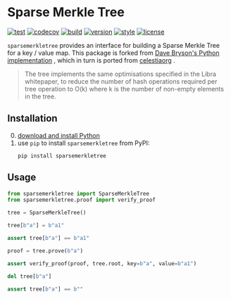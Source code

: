 # Sparse Merkle Tree

[![test](https://github.com/zacharyburnett/sparsemerkletree/actions/workflows/test.yml/badge.svg)](https://github.com/zacharyburnett/sparsemerkletree/actions/workflows/test.yml)
[![codecov](https://codecov.io/gh/zacharyburnett/sparsemerkletree/branch/main/graph/badge.svg?token=WQ1QLITIHI)](https://codecov.io/gh/zacharyburnett/sparsemerkletree)
[![build](https://github.com/zacharyburnett/sparsemerkletree/actions/workflows/build.yml/badge.svg)](https://github.com/zacharyburnett/sparsemerkletree/actions/workflows/build.yml)
[![version](https://img.shields.io/pypi/v/sparsemerkletree)](https://pypi.org/project/sparsemerkletree)
[![style](https://img.shields.io/badge/code%20style-black-black)](https://github.com/psf/black)
[![license](https://img.shields.io/badge/License-Apache_2.0-blue.svg)](https://opensource.org/licenses/Apache-2.0)

`sparsemerkletree` provides an interface for building a Sparse Merkle Tree for a
key / value map. This package is forked
from [Dave Bryson's Python implementation](https://github.com/davebryson/sparse-merkle-tree)
, which in turn is ported from [celestiaorg](https://github.com/celestiaorg/smt)
.

> The tree implements the same optimisations specified in the Libra
> whitepaper, to reduce the number of hash operations required per tree
> operation to O(k) where k is the number of non-empty elements in the tree.

## Installation

0. [download and install Python](https://www.python.org/downloads)
1. use `pip` to install `sparsemerkletree` from PyPI:
    ```shell
    pip install sparsemerkletree
    ```

## Usage

```python
from sparsemerkletree import SparseMerkleTree
from sparsemerkletree.proof import verify_proof

tree = SparseMerkleTree()

tree[b"a"] = b"a1"

assert tree[b"a"] == b"a1"

proof = tree.prove(b"a")

assert verify_proof(proof, tree.root, key=b"a", value=b"a1")

del tree[b"a"]

assert tree[b"a"] == b""
```

